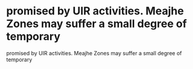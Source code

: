 # promised by UIR activities. Meajhe Zones may suffer a small degree of temporary

promised by UIR activities. Meajhe Zones may suffer a small degree of temporary